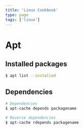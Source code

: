 ```yaml
---
title: 'Linux Cookbook'
type: page
tags: ['linux']
---
```


# Apt

## Installed packages

```bash
$ apt list --installed
```

## Dependencies

```bash
# Dependencies
$ apt-cache depends packagename

# Reverse dependencies 
$ apt-cache rdepends packagename
```
